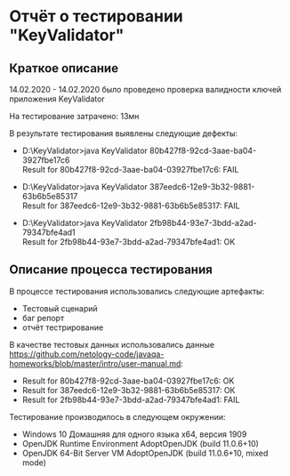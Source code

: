 # Отчёт о тестировании "KeyValidator"
## Краткое описание
14.02.2020 - 14.02.2020 было проведено проверка валидности ключей приложения KeyValidator

На тестирование затрачено: 13мн

В результате тестирования выявлены следующие дефекты:

* D:\KeyValidator>java KeyValidator 80b427f8-92cd-3aae-ba04-3927fbe17c6 \
 Result for 80b427f8-92cd-3aae-ba04-03927fbe17c6: FAIL

* D:\KeyValidator>java KeyValidator 387eedc6-12e9-3b32-9881-63b6b5e85317 \
 Result for 387eedc6-12e9-3b32-9881-63b6b5e85317: FAIL

* D:\KeyValidator>java KeyValidator 2fb98b44-93e7-3bdd-a2ad-79347bfe4ad1 \
 Result for 2fb98b44-93e7-3bdd-a2ad-79347bfe4ad1: OK

## Описание процесса тестирования

В процессе тестирования использовались следующие артефакты:

* Тестовый сценарий
* баг репорт 
* отчёт тестрирование

В качестве тестовых данных использовались данные https://github.com/netology-code/javaqa-homeworks/blob/master/intro/user-manual.md:

* Result for  80b427f8-92cd-3aae-ba04-03927fbe17c6: OK
* Result for 387eedc6-12e9-3b32-9881-63b6b5e85317: ОК
* Result for  2fb98b44-93e7-3bdd-a2ad-79347bfe4ad1: FAIL

Тестирование производилось в следующем окружении:

* Windows 10 Домашняя для одного языка х64, версия 1909
* OpenJDK Runtime Environment AdoptOpenJDK (build 11.0.6+10)
* OpenJDK 64-Bit Server VM AdoptOpenJDK (build 11.0.6+10, mixed mode)
